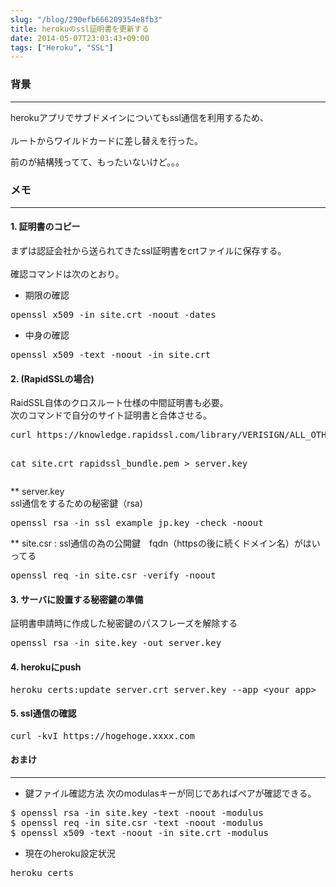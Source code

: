 ```yaml
---
slug: "/blog/290efb666209354e8fb3"
title: herokuのssl証明書を更新する
date: 2014-05-07T23:03:43+09:00
tags: ["Heroku", "SSL"]
---
```


<h3>
<span id="背景" class="fragment"></span><a href="#%E8%83%8C%E6%99%AF"><i class="fa fa-link"></i></a>背景</h3>

<hr>

<p>herokuアプリでサブドメインについてもssl通信を利用するため、<br><br>
ルートからワイルドカードに差し替えを行った。</p>

<p>前のが結構残ってて、もったいないけど。。。</p>

<h3>
<span id="メモ" class="fragment"></span><a href="#%E3%83%A1%E3%83%A2"><i class="fa fa-link"></i></a>メモ</h3>

<hr>

<h4>
<span id="1-証明書のコピー" class="fragment"></span><a href="#1-%E8%A8%BC%E6%98%8E%E6%9B%B8%E3%81%AE%E3%82%B3%E3%83%94%E3%83%BC"><i class="fa fa-link"></i></a>1. 証明書のコピー</h4>

<p>まずは認証会社から送られてきたssl証明書をcrtファイルに保存する。<br><br>
確認コマンドは次のとおり。</p>

<ul>
<li>期限の確認</li>
</ul>

<div class="code-frame" data-lang="text"><div class="highlight"><pre>openssl x509 -in site.crt -noout -dates
</pre></div></div>

<ul>
<li>中身の確認</li>
</ul>

<div class="code-frame" data-lang="text"><div class="highlight"><pre>openssl x509 -text -noout -in site.crt
</pre></div></div>

<h4>
<span id="2-rapidsslの場合" class="fragment"></span><a href="#2-rapidssl%E3%81%AE%E5%A0%B4%E5%90%88"><i class="fa fa-link"></i></a>2. (RapidSSLの場合)</h4>

<p>RaidSSL自体のクロスルート仕様の中間証明書も必要。<br>
次のコマンドで自分のサイト証明書と合体させる。</p>

<div class="code-frame" data-lang="text"><div class="highlight"><pre>curl https://knowledge.rapidssl.com/library/VERISIGN/ALL_OTHER/RapidSSL%20Intermediate/RapidSSL_CA_bundle.pem &gt; rapidssl_bundle.pem

cat site.crt rapidssl_bundle.pem &gt; server.key
</pre></div></div>

<p>** server.key<br>
ssl通信をするための秘密鍵（rsa)</p>

<div class="code-frame" data-lang="text"><div class="highlight"><pre>openssl rsa -in ssl_example_jp.key -check -noout
</pre></div></div>

<p>** site.csr : ssl通信の為の公開鍵　fqdn（httpsの後に続くドメイン名）がはいってる</p>

<div class="code-frame" data-lang="text"><div class="highlight"><pre>openssl req -in site.csr -verify -noout
</pre></div></div>

<h4>
<span id="3-サーバに設置する秘密鍵の準備" class="fragment"></span><a href="#3-%E3%82%B5%E3%83%BC%E3%83%90%E3%81%AB%E8%A8%AD%E7%BD%AE%E3%81%99%E3%82%8B%E7%A7%98%E5%AF%86%E9%8D%B5%E3%81%AE%E6%BA%96%E5%82%99"><i class="fa fa-link"></i></a>3. サーバに設置する秘密鍵の準備</h4>

<p>証明書申請時に作成した秘密鍵のパスフレーズを解除する</p>

<div class="code-frame" data-lang="text"><div class="highlight"><pre>openssl rsa -in site.key -out server.key
</pre></div></div>

<h4>
<span id="4-herokuにpush" class="fragment"></span><a href="#4-heroku%E3%81%ABpush"><i class="fa fa-link"></i></a>4. herokuにpush</h4>

<div class="code-frame" data-lang="text"><div class="highlight"><pre>heroku certs:update server.crt server.key --app &lt;your app&gt;
</pre></div></div>

<h4>
<span id="5-ssl通信の確認" class="fragment"></span><a href="#5-ssl%E9%80%9A%E4%BF%A1%E3%81%AE%E7%A2%BA%E8%AA%8D"><i class="fa fa-link"></i></a>5. ssl通信の確認</h4>

<div class="code-frame" data-lang="text"><div class="highlight"><pre>curl -kvI https://hogehoge.xxxx.com 
</pre></div></div>

<h4>
<span id="おまけ" class="fragment"></span><a href="#%E3%81%8A%E3%81%BE%E3%81%91"><i class="fa fa-link"></i></a>おまけ</h4>

<hr>

<ul>
<li>鍵ファイル確認方法
次のmodulasキーが同じであればペアが確認できる。</li>
</ul>

<div class="code-frame" data-lang="text"><div class="highlight"><pre>$ openssl rsa -in site.key -text -noout -modulus
$ openssl req -in site.csr -text -noout -modulus
$ openssl x509 -text -noout -in site.crt -modulus
</pre></div></div>

<ul>
<li>現在のheroku設定状況</li>
</ul>

<div class="code-frame" data-lang="text"><div class="highlight"><pre>heroku certs
</pre></div></div>
